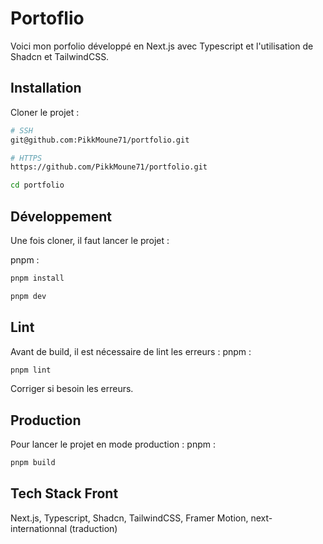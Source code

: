 # Portoflio

Voici mon porfolio développé en Next.js avec Typescript et l'utilisation de Shadcn et TailwindCSS.

## Installation

Cloner le projet :

```bash
# SSH
git@github.com:PikkMoune71/portfolio.git
```

```bash
# HTTPS
https://github.com/PikkMoune71/portfolio.git
```

```bash
cd portfolio
```

## Développement

Une fois cloner, il faut lancer le projet :

pnpm :

```bash
pnpm install
```

```bash
pnpm dev
```

## Lint

Avant de build, il est nécessaire de lint les erreurs :
pnpm :

```bash
pnpm lint
```

Corriger si besoin les erreurs.

## Production

Pour lancer le projet en mode production :
pnpm :

```bash
pnpm build
```

## Tech Stack Front

Next.js, Typescript, Shadcn, TailwindCSS, Framer Motion, next-internationnal (traduction)
